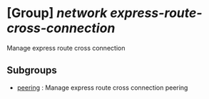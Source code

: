 # [Group] _network express-route-cross-connection_

Manage express route cross connection

## Subgroups

- [peering](/Commands/network/express-route-cross-connection/peering/readme.md)
: Manage express route cross connection peering
